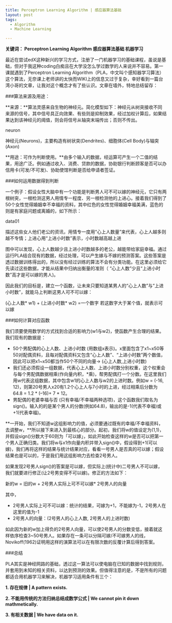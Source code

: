 ```yaml
---
title: Perceptron Learning Algorithm | 感应器算法基础
layout: post
tags:
  - Algorithm
  - Machine Learning

---
```

  
**关键词： Perceptron Learning Algorithm   感应器算法基础  机器学习**

最近在尝试edX这种新兴的学习方式，注册了一门机器学习的基础课程，虽说是基础，但对于我这种coding白痴且在大学没怎么学过数学的人来说并不容易。第一课就遇到了Perceptron Learning Algorithm（PLA，中文叫个感知器学习算法）这个算法，无奈课上老师讲的太快而WIKI上的信息又过于复杂，幸好看到一篇台湾小哥的文章，让我对这个概念才有了些认识。文章在墙外，特地总结留存：

###算法来源及用途：

**来源：**算法灵感来自生物的神经元。简化模型如下：神经元从树突接收不同来源的信号，其中信号具正向效果、有些则是抑制效果，经过加权计算后，如果结果达到该神经元的阈值，则会将信号从轴突末端传出；否则不传出。

neuron

神经元(Neurons)，主要构造有树状突(Dendrites)、细胞体(Cell Body)与轴突(Axon)

**用途：可作为判断使用。**由多个输入的数据，经运算可产生一个二值的结果，用途广泛。例如通过收入、消费、贷款的数据，协助银行判断顾客是否可以办信用卡(可发/不可发)、协助使馆判断是否给申请者签证。

###如何运用数据得到判断

一个例子：假设女性大脑中有一个功能是判断男人可不可以嫁的神经元，它只有两根树突，一根检测这男人用情专一程度、另一根检测他的上进心。接着我们得到了50个女性觉得婚姻幸不幸福的资料，其中红色的女性觉得婚姻幸福美满，蓝色的则是有家庭问题或离婚的，如下所示：

data01
  
描述这些女人他们老公的资讯，用情专一度用“心上人数量”来代表，心上人越多则越不专情；上进心用“上进小时数”表示，小时数越高越上进

图中可以发现，心上人数越少且上进小时数越多的老公，越能带给家庭幸福。通过运行PLA结合现有的数据，经过处理，可以产生嫁与不嫁的预测答案。这些答案是透过数据训练得出的，所以没有经过训练的算法不会有分类功能。在这里必须给它先读过这些数据，才能从结果中归纳出衡量的准则（ “心上人数”少且“上进小时数”高才是可以嫁的男人)。

因此我们的目标是，建立一个函数，让未来只要知道某男人的“心上人数”与“上进小时数”，就能马上判断这男人可不可以嫁：

(心上人数* w1) + (上进小时数* w2) =一个数字   若这数字大于某个值，就表示可以嫁

###如何计算对应函数

我们须要使用数学的方式找到合适的影响力(w1与w2)，使函数产生合理的结果。我们现有的数据是：

* 50个男配偶的心上人数、上进小时数 (用数组x表示)。x里面包含了x1~x50等50对配偶资料，且每对配偶资料又包含“心上人数”、“上进小时数”两个数值，因此可以把x1~x50都当作50个不同的向量→ (心上人数,上进小时数)
* 我们还必须假设一组数据，代表心上人数、上进小时数分别权重，这个权重会与每个男配偶数据相乘(作向量内积，*乘)，帮男配偶打一个分数。在这里我们用w代表这组数据，其中包含w1的心上人数与w2的上进时数。例如w = (-16, 12)，则第20号男人x20有1.2个心上人与7小时的上进，经过相乘后分数为64.8 = 1.2 * (–16)+ 7 * 12。
* 男配偶的老婆幸福与否 (只有幸福/不幸福两种选项)，这个函数我们取名为sign()。输入的的是某个男人的分数(例如64.8)，输出的是-1(代表不幸福)或+1(代表幸福)。


**一开始，我们不知道w这组影响力的值，必须要通过既有的幸福/不幸福资料，去调整w，**所以接下来进入到最核心的部分。起初，我们将w的值设定为(1,1)，并假设sign()分数大于60则为「可以嫁」，如此开始检查这样的w是否可以把第一个男人正确归类。我们将w与x1作向量内积并带入sign()中，假设得到+1(可以嫁)，我们再将这样的结果与统计结果对应，看看一号男人是否真的可以嫁；假设结果也是可以的，于是我们用这组影响力去检查2号男人。

如果发现2号男人sign()的答案是可以嫁，但实际上(统计中)二号男人不可以嫁，我们就要进行修正(让2号男变得不可以嫁)。修正的方法如下：

新的w = 旧的w + 2号男人实际上可不可以嫁* 2号男人的向量

其中，

* 2号男人实际上可不可以嫁：统计的结果，可嫁为+1，不能嫁为-1，2号男人在这里的值为-1
* 2号男人的向量：(2号男人的心上人数, 2号男人的上进时数)

如此因为新的w加上得负的2号男人向量，可以使2号男人的分数变低，接着就这样依序检查3~50号男人。如果存在一条可以分隔可嫁/不可嫁男人的线，Novikoff(1962)证明用这样的演算法可以在有限次数的反覆计算后得到答案。

###总结

PLA其实是神经网路的基础，透过这一算法可以使电脑在已知的数据中找到规则，并套用到未知的相关资料，以达到预测的效果。但值得注意的是，不是所有的问题都适合用机器学习来解决，机器学习适用条件有三个：

**1. 存在规律 | A pattern exists.**

**2. 不能用传统的方法归纳总结成数学公式 | We cannot pin it down mathmetically.**

**3. 有相关数据 | We have data on it.**